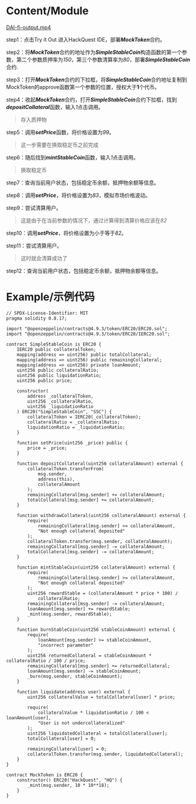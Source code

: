 # Content/Module

[DAI-fi-output.mp4](../video/DAI-fi-output.mp4)

step1：点击Try it Out 进入HackQuest IDE，部署***MockToken***合约。

step2：将***MockToken***合约的地址作为***SimpleStableCoin***构造函数的第一个参数，第二个参数质押率为*150*，第三个参数清算率为*80*，部署***SimpleStableCoin***合约.

step3：打开***MockToken***合约的下拉框，将***SimpleStableCoin***合约地址复制到MockToken的approve函数第一个参数的位置，授权大于**1**个代币。

step4：收起***MockToken***合约，打开***SimpleStableCoin***合约下拉框，找到***depositCollateral***函数，输入*1*点击调用。

> 存入质押物
> 

step5：调用***setPrice***函数，将价格设置为*99*。

> 这一步需要在换取稳定币之前完成
> 

step6：随后找到***mintStableCoin***函数，输入*1*点击调用。

> 换取稳定币
> 

step7：查询当前用户状态，包括稳定币余额，抵押物余额等信息。

step8：调用***setPrice***，将价格设置为*83*，模拟市场价格波动。

step9：尝试清算用户。

> 这是由于在当前参数的情况下，通过计算得到清算价格应该在*82*
> 

step10：调用***setPrice***，将价格设置为小于等于*82*。

step11：尝试清算用户。

> 这时就会清算成功了
> 

step12：查询当前用户状态，包括稳定币余额，抵押物余额等信息。

# Example/示例代码

```solidity
// SPDX-License-Identifier: MIT
pragma solidity 0.8.17;

import "@openzeppelin/contracts@4.9.3/token/ERC20/ERC20.sol";
import "@openzeppelin/contracts@4.9.3/token/ERC20/IERC20.sol";

contract SimpleStableCoin is ERC20 {
    IERC20 public collateralToken;
    mapping(address => uint256) public totalCollateral;
    mapping(address => uint256) public remainingCollateral;
    mapping(address => uint256) private loanAmount;
    uint256 public collateralRatio;
    uint256 public liquidationRatio;
    uint256 public price;

    constructor(
        address _collateralToken,
        uint256 _collateralRatio,
        uint256 _liquidationRatio
    ) ERC20("SimpleStableCoin", "SSC") {
        collateralToken = IERC20(_collateralToken);
        collateralRatio = _collateralRatio;
        liquidationRatio = _liquidationRatio;
    }

    function setPrice(uint256 _price) public {
        price = _price;
    }

    function depositCollateral(uint256 collateralAmount) external {
        collateralToken.transferFrom(
            msg.sender,
            address(this),
            collateralAmount
        );
        remainingCollateral[msg.sender] += collateralAmount;
        totalCollateral[msg.sender] += collateralAmount;
    }

    function withdrawCollateral(uint256 collateralAmount) external {
        require(
            remainingCollateral[msg.sender] >= collateralAmount,
            "Not enough collateral deposited"
        );
        collateralToken.transfer(msg.sender, collateralAmount);
        remainingCollateral[msg.sender] -= collateralAmount;
        totalCollateral[msg.sender] -= collateralAmount;
    }

    function mintStableCoin(uint256 collateralAmount) external {
        require(
            remainingCollateral[msg.sender] >= collateralAmount,
            "Not enough collateral deposited"
        );
        uint256 rewardStable = (collateralAmount * price * 100) /
            collateralRatio;
        remainingCollateral[msg.sender] -= collateralAmount;
        loanAmount[msg.sender] += rewardStable;
        _mint(msg.sender, rewardStable);
    }

    function burnStableCoin(uint256 stableCoinAmount) external {
        require(
            loanAmount[msg.sender] >= stableCoinAmount,
            "incorrect parameter"
        );
        uint256 returnedCollateral = stableCoinAmount * collateralRatio / 100 / price;
        remainingCollateral[msg.sender] += returnedCollateral;
        loanAmount[msg.sender] -= stableCoinAmount;
        _burn(msg.sender, stableCoinAmount);
    }

    function liquidate(address user) external {
        uint256 collateralValue = totalCollateral[user] * price;

        require(
            collateralValue * liquidationRatio / 100 < loanAmount[user],
            "User is not undercollateralized"
        );
        uint256 liquidatedCollateral = totalCollateral[user];
        totalCollateral[user] = 0;

        remainingCollateral[user] = 0;
        collateralToken.transfer(msg.sender, liquidatedCollateral);
    }
}

contract MockToken is ERC20 {
    constructor() ERC20("HackQuest", "HQ") {
        _mint(msg.sender, 10 * 10**18);
    }
}
```